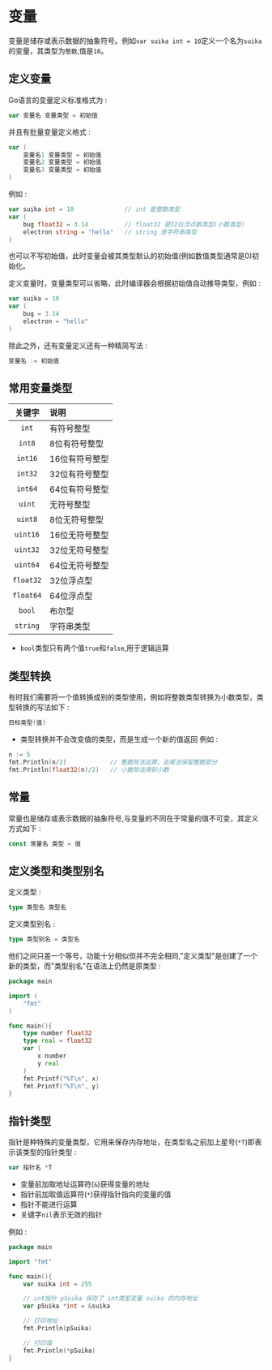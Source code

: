 # 变量
变量是储存或表示数据的抽象符号。例如`var suika int = 10`定义一个名为`suika`的变量，其类型为`整数`,值是`10`。

## 定义变量

Go语言的变量定义标准格式为 :  
```Go
var 变量名 变量类型 = 初始值
```
并且有批量变量定义格式 :  
```Go
var (
    变量名1 变量类型 = 初始值
    变量名2 变量类型 = 初始值
    变量名3 变量类型 = 初始值
)
```
例如 :  
```Go
var suika int = 10              // int 是整数类型
var (
    bug float32 = 3.14          // float32 是32位浮点数类型(小数类型)
    electron string = "hello"   // string 是字符串类型
)
```

也可以不写初始值，此时变量会被其类型默认的初始值(例如数值类型通常是0)初始化。

定义变量时，变量类型可以省略，此时编译器会根据初始值自动推导类型，例如 :  
```Go
var suika = 10
var (
    bug = 3.14
    electron = "hello"
)
```
除此之外，还有变量定义还有一种精简写法 :  
```Go
变量名 := 初始值
```

## 常用变量类型

|关键字|说明|
| :-: | :- |
| `int`       | 有符号整型        |
| `int8`      | 8位有符号整型     |
| `int16`     | 16位有符号整型    |
| `int32`     | 32位有符号整型    |
| `int64`     | 64位有符号整型    |
| `uint`      | 无符号整型        |
| `uint8`     | 8位无符号整型     |
| `uint16`    | 16位无符号整型    |
| `uint32`    | 32位无符号整型    |
| `uint64`    | 64位无符号整型    |
| `float32`   | 32位浮点型        |
| `float64`   | 64位浮点型        |
| `bool`      |布尔型             |
| `string`    |字符串类型         |

* `bool`类型只有两个值`true`和`false`,用于逻辑运算

## 类型转换
有时我们需要将一个值转换成别的类型使用，例如将整数类型转换为小数类型，类型转换的写法如下 :  
```Go
目标类型(值)
```
* 类型转换并不会改变值的类型，而是生成一个新的值返回
例如 :  
```Go
n := 5
fmt.Println(n/2)            // 整数除法运算，去尾法保留整数部分
fmt.Println(float32(n)/2)   // 小数除法得到小数
```

## 常量  
常量也是储存或表示数据的抽象符号,与变量的不同在于常量的值不可变，其定义方式如下 :  
```Go
const 常量名 类型 = 值
```

## 定义类型和类型别名
定义类型 :  
```Go
type 类型名 类型名
```
定义类型别名 :  
```Go
type 类型别名 = 类型名
```
他们之间只差一个等号，功能十分相似但并不完全相同,"定义类型"是创建了一个新的类型，而"类型别名"在语法上仍然是原类型 :  
```Go
package main

import (
    "fmt"
)

func main(){
    type number float32
    type real = float32
    var (
        x number
        y real
    )
    fmt.Printf("%T\n", x)
    fmt.Printf("%T\n", y)
}
```

## 指针类型
指针是种特殊的变量类型，它用来保存内存地址，在类型名之前加上星号(`*T`)即表示该类型的指针类型 :  
```Go
var 指针名 *T
```
* 变量前加取地址运算符(`&`)获得变量的地址
* 指针前加取值运算符(`*`)获得指针指向的变量的值
* 指针不能进行运算
* 关键字`nil`表示无效的指针

例如 :  
```Go
package main

import "fmt"

func main(){
    var suika int = 255

    // int指针 pSuika 保存了 int类型变量 suika 的内存地址
    var pSuika *int = &suika

    // 打印地址
    fmt.Println(pSuika)

    // 打印值
    fmt.Println(*pSuika)
}
```